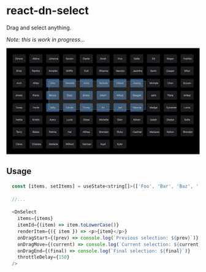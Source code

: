 # react-dn-select

Drag and select anything.

<em>Note: this is work in progress...</em>

<img width="600" src="example/dn-select-example.png">

## Usage

```javascript
  const [items, setItems] = useState<string[]>(['Foo', 'Bar', 'Baz', '...']);

  //...

  <DnSelect
    items={items}
    itemId={(item) => item.toLowerCase()}
    renderItem={({ item }) => <p>{item}</p>}
    onDragStart={(prev) => console.log(`Previous selection: ${prev}`)}
    onDragMove={(current) => console.log(`Current selection: ${current}`)}
    onDragEnd={(final) => console.log(`Final selection: ${final}`)}
    throttleDelay={150}
  />
```
